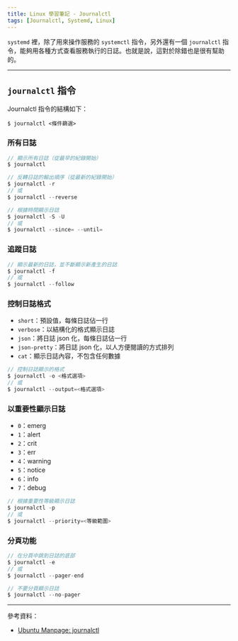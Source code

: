 ```yaml
---
title: Linux 學習筆記 - Journalctl
tags: [Journalctl, Systemd, Linux]
---
```

`systemd` 裡，除了用來操作服務的 `systemctl` 指令，另外還有一個 `journalctl` 指令，能夠用各種方式查看服務執行的日誌。也就是說，這對於除錯也是很有幫助的。
<!--more-->

---
## `journalctl` 指令

Journalctl 指令的結構如下：
```
$ journalctl <條件篩選>
```

### 所有日誌
```javascript
// 顯示所有日誌（從最早的紀錄開始）
$ journalctl

// 反轉日誌的輸出順序（從最新的紀錄開始）
$ journalctl -r
// 或
$ journalctl --reverse

// 根據時間顯示日誌
$ journalctl -S -U
// 或
$ journalctl --since= --until=
```

### 追蹤日誌
```javascript
// 顯示最新的日誌，並不斷顯示新產生的日誌
$ journalctl -f
// 或
$ journalctl --follow
```

### 控制日誌格式

* `short`：預設值，每條日誌佔一行
* `verbose`：以結構化的格式顯示日誌
* `json`：將日誌 json 化，每條日誌佔一行
* `json-pretty`：將日誌 json 化，以人方便閱讀的方式排列
* `cat`：顯示日誌內容，不包含任何數據

```javascript
// 控制日誌顯示的格式
$ journalctl -o <格式選項>
// 或
$ journalctl --output=<格式選項>
```

### 以重要性顯示日誌

* `0`：emerg
* `1`：alert
* `2`：crit
* `3`：err
* `4`：warning
* `5`：notice
* `6`：info
* `7`：debug

```javascript
// 根據重要性等級顯示日誌
$ journalctl -p
// 或
$ journalctl --priority=<等級範圍>
```

### 分頁功能
```javascript
// 在分頁中跳到日誌的底部
$ journalctl -e
// 或
$ journalctl --pager-end

// 不要分頁顯示日誌
$ journalctl --no-pager
```


---
參考資料：
* [Ubuntu Manpage: journalctl](http://manpages.ubuntu.com/manpages/bionic/zh_TW/man1/journalctl.1.html)
